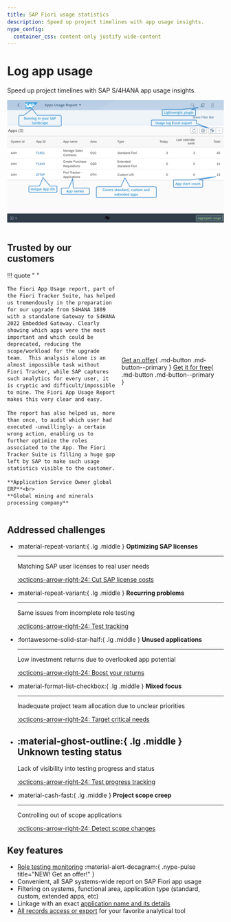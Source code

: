 ```yaml
---
title: SAP Fiori usage statistics
description: Speed up project timelines with app usage insights.
nype_config:
  container_css: content-only justify wide-content
---
```

# Log app usage
Speed up project timelines with SAP S/4HANA app usage insights.

[![Fiori Tracker Tiles](2020/res/fau-ss.png)](2020/res/fau-ss.png)

<div style="display: grid; grid-template-columns: repeat(auto-fit, minmax(240px, 1fr));" markdown>
<div class="grid cards" markdown>

## Trusted by our customers

!!! quote " "

    The Fiori App Usage report, part of the Fiori Tracker Suite, has helped us tremendously in the preparation for our upgrade from S4HANA 1809 with a standalone Gateway to S4HANA 2022 Embedded Gateway. Clearly showing which apps were the most important and which could be deprecated, reducing the scope/workload for the upgrade team.  This analysis alone is an almost impossible task without Fiori Tracker, while SAP captures such analytics for every user, it is cryptic and difficult/impossible to mine. The Fiori App Usage Report makes this very clear and easy.

    The report has also helped us, more than once, to audit which user had executed -unwillingly- a certain wrong action, enabling us to further optimize the roles associated to the App. The Fiori Tracker Suite is filling a huge gap left by SAP to make such usage statistics visible to the customer.

    **Application Service Owner global ERP**<br>
    **Global mining and minerals processing company**

</div>

<div style="padding: 0 1em; display: flex; align-items: center;" markdown>

[Get an offer](offer.md){ .md-button .md-button--primary } [Get it for free](free-offer.md){ .md-button .md-button--primary }

</div>
</div>

## Addressed challenges

<div class="grid cards" markdown>

-   :material-repeat-variant:{ .lg .middle } __Optimizing SAP licenses__

    ---
    Matching SAP user licenses to real user needs
    
    [:octicons-arrow-right-24: Cut SAP license costs ](https://fioritracker.org/usecases/Matching-SAP-user-licenses-to-real-user-needs/)


-   :material-repeat-variant:{ .lg .middle } __Recurring problems__

    ---
    Same issues from incomplete role testing
    
    [:octicons-arrow-right-24: Test tracking](https://fioriroletesting.com)


-   :fontawesome-solid-star-half:{ .lg .middle } __Unused applications__

    ---
    Low investment returns due to overlooked app potential

    [:octicons-arrow-right-24: Boost your returns](https://fioritracker.org/usecases/learning-about-unused)


-   :material-format-list-checkbox:{ .lg .middle } __Mixed focus__

    ---
    Inadequate project team allocation due to unclear priorities

    [:octicons-arrow-right-24: Target critical needs](https://fioritracker.org/usecases/priority-setting)


-   :material-ghost-outline:{ .lg .middle } __Unknown testing status__
    ---

    Lack of visibility into testing progress and status

    [:octicons-arrow-right-24: Test progress tracking](https://fioritracker.org/usecases/testing)


-   :material-cash-fast:{ .lg .middle } __Project scope creep__

    ---
    Controlling out of scope applications

    [:octicons-arrow-right-24: Detect scope changes ](https://fioritracker.org/usecases/out-of-scope-apps)

</div>

## Key features

-   [Role testing monitoring](https://fioriroletesting.com) :material-alert-decagram:{ .nype-pulse title="NEW! Get an offer!" }
-   Convenient, all SAP systems-wide report on SAP Fiori app usage 
-   Filtering on systems, functional area, application type (standard, custom, extended apps, etc)
-   Linkage with an exact [application name and its details](2020/FPS01/features/posts/app-ids.md)
-   [All records access or export](2020/FPS01/features/posts/recexp.md) for your favorite analytical tool


